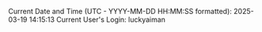 Current Date and Time (UTC - YYYY-MM-DD HH:MM:SS formatted): 2025-03-19 14:15:13
Current User's Login: luckyaiman

